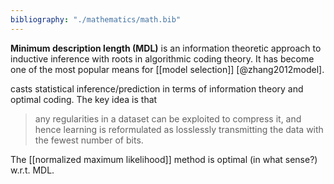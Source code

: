 ```yaml
---
bibliography: "./mathematics/math.bib"
---
```


**Minimum description length (MDL)**  is an information theoretic approach to inductive inference with roots in algorithmic coding theory. It has become one of the most popular means for [[model selection]] [@zhang2012model].


casts statistical inference/prediction in terms of information theory and optimal coding. The key idea is that

> any regularities in a dataset can be exploited to compress it, and hence learning is reformulated as losslessly transmitting the data with the fewest number of bits.



The [[normalized maximum likelihood]] method is optimal (in what sense?) w.r.t. MDL.

